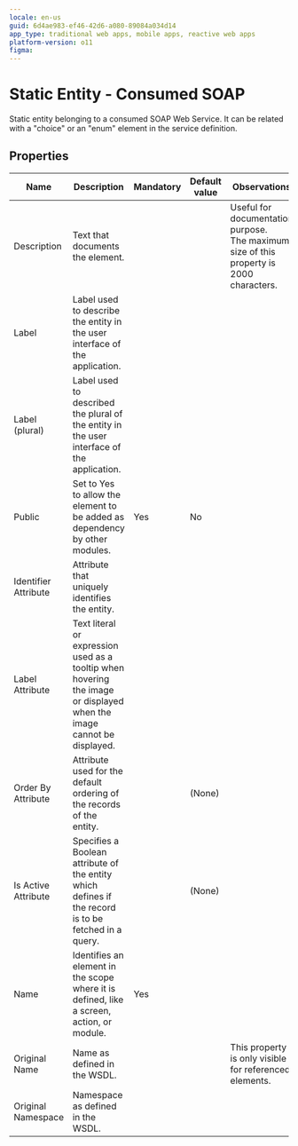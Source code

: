 ```yaml
---
locale: en-us
guid: 6d4ae983-ef46-42d6-a080-89084a034d14
app_type: traditional web apps, mobile apps, reactive web apps
platform-version: o11
figma:
---
```


# Static Entity - Consumed SOAP

Static entity belonging to a consumed SOAP Web Service. It can be related with a "choice" or an "enum" element in the service definition.

## Properties

<table markdown="1">
<thead>
<tr>
<th>Name</th>
<th>Description</th>
<th>Mandatory</th>
<th>Default value</th>
<th>Observations</th>
</tr>
</thead>
<tbody>
<tr>
<td title="Description">Description</td>
<td>Text that documents the element.</td>
<td></td>
<td></td>
<td>Useful for documentation purpose.<br/>The maximum size of this property is 2000 characters.</td>
</tr>
<tr>
<td title="PrettyName">Label</td>
<td>Label used to describe the entity in the user interface of the application.</td>
<td></td>
<td></td>
<td></td>
</tr>
<tr>
<td title="PrettyNamePlural">Label (plural)</td>
<td>Label used to described the plural of the entity in the user interface of the application.</td>
<td></td>
<td></td>
<td></td>
</tr>
<tr>
<td title="Public">Public</td>
<td>Set to Yes to allow the element to be added as dependency by other modules.</td>
<td>Yes</td>
<td>No</td>
<td></td>
</tr>
<tr>
<td title="Identifier">Identifier Attribute</td>
<td>Attribute that uniquely identifies the entity.</td>
<td></td>
<td></td>
<td></td>
</tr>
<tr>
<td title="Label">Label Attribute</td>
<td>Text literal or expression used as a tooltip when hovering the image or displayed when the image cannot be displayed.</td>
<td></td>
<td></td>
<td></td>
</tr>
<tr>
<td title="OrderBy">Order By Attribute</td>
<td>Attribute used for the default ordering of the records of the entity.</td>
<td></td>
<td>(None)</td>
<td></td>
</tr>
<tr>
<td title="IsActive">Is Active Attribute</td>
<td>Specifies a Boolean attribute of the entity which defines if the record is to be fetched in a query.</td>
<td></td>
<td>(None)</td>
<td></td>
</tr>
<tr>
<td title="Name">Name</td>
<td>Identifies an element in the scope where it is defined, like a screen, action, or module.</td>
<td>Yes</td>
<td></td>
<td></td>
</tr>
<tr>
<td title="OriginalName">Original Name</td>
<td>Name as defined in the WSDL.</td>
<td></td>
<td></td>
<td>This property is only visible for referenced elements.</td>
</tr>
<tr>
<td title="OriginalNamespace">Original Namespace</td>
<td>Namespace as defined in the WSDL.</td>
<td></td>
<td></td>
<td></td>
</tr>
</tbody>
</table>

